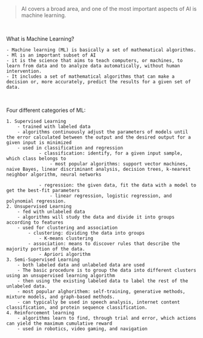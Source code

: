 > AI covers a broad area, and one of the most important aspects of AI is machine learning.

<br>


What is Machine Learning?
<br>

    - Machine learning (ML) is basically a set of mathematical algorithms.
    - Ml is an important subset of AI
    - it is the science that aims to teach computers, or machines, to learn from data and to analyze data automatically, without human intervention.
    - It includes a set of mathematical algorithms that can make a decision or, more accurately, predict the results for a given set of data.

<br>

Four different categories of ML:

    1. Supervised Learning
        - trained with labeled data
        - algorithms continuously adjust the parameters of models until the error calculated between the output and the desired output for a given input is minimized
        - used in classification and regression
                - classification: identify, for a given input sample, which class belongs to
                    - most popular algorithms: support vector machines, naive Bayes, linear discriminant analysis, decision trees, k-­nearest neighbor algorithm, neural networks

                - regression: the given data, fit the data with a model to get the best-­fit parameters
                    - linear regression, logistic regression, and polynomial regression.
    2. Unsupervised Learning
        - fed with unlabeled data
        - algorithms will study the data and divide it into groups according to features
        - used for clustering and association
            - clustering: dividing the data into groups
                - K-means clustering
            - association: means to discover rules that describe the majority portion of the data.
                - Apriori algorithm
    3. Semi-Supervised Learning
        - both labeled data and unlabeled data are used
        - The basic procedure is to group the data into different clusters using an unsupervised learning algorithm
        - then using the existing labeled data to label the rest of the unlabeled data.
        - most popular alghorithem: self-­training, generative methods, mixture models, and graph-­based methods.
        - can typically be used in speech analysis, internet content classification, and protein sequence classification.
    4. Reinforcement learning
        - algorithms learn to find, through trial and error, which actions can yield the maximum cumulative reward
        - used in robotics, video gaming, and navigation